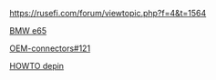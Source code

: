 https://rusefi.com/forum/viewtopic.php?f=4&t=1564

[BMW e65](BMW-e65)

[OEM-connectors#121](OEM-connectors#121)

[HOWTO depin](https://youtu.be/5nto9Sa7yKc?t=65)